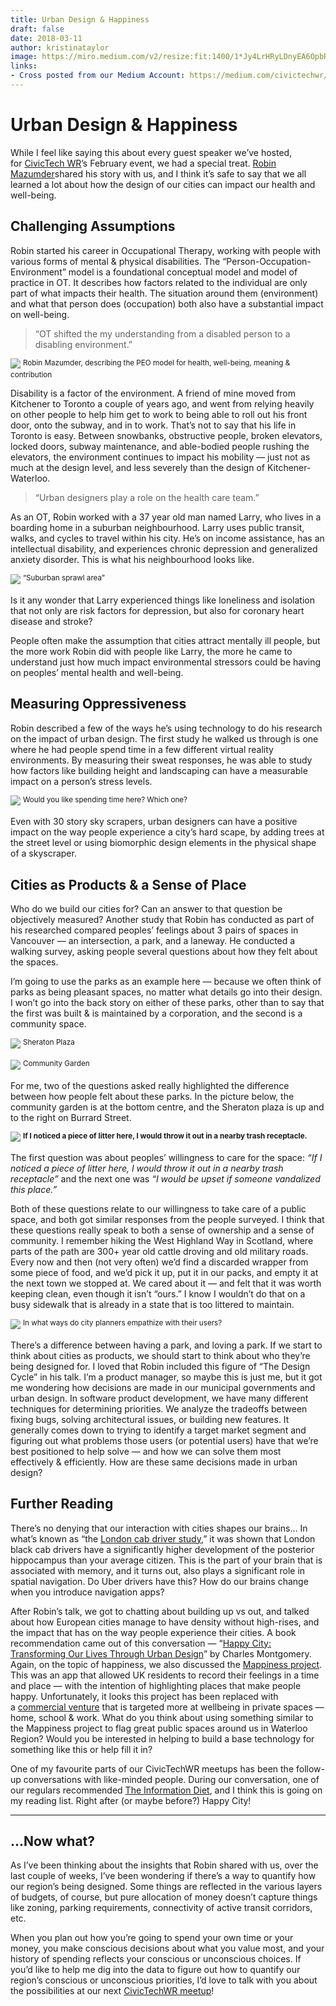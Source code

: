 ```yaml
---
title: Urban Design & Happiness
draft: false
date: 2018-03-11
author: kristinataylor
image: https://miro.medium.com/v2/resize:fit:1400/1*Jy4LrHRyLDnyEA6OpbR6eA.jpeg
links:
- Cross posted from our Medium Account: https://medium.com/civictechwr/urban-design-happiness-e177132b0a47
---
```

# Urban Design & Happiness

While I feel like saying this about every guest speaker we’ve hosted, for [CivicTech WR](https://medium.com/u/e2a08d065cd3?source=post_page---user_mention--e177132b0a47---------------------------------------)’s February event, we had a special treat. [Robin Mazumder](https://robinmazumder.com/)shared his story with us, and I think it’s safe to say that we all learned a lot about how the design of our cities can impact our health and well-being.

<!-- more -->

## Challenging Assumptions

Robin started his career in Occupational Therapy, working with people with various forms of mental & physical disabilities. The “Person-Occupation-Environment” model is a foundational conceptual model and model of practice in OT. It describes how factors related to the individual are only part of what impacts their health. The situation around them (environment) and what that person does (occupation) both also have a substantial impact on well-being.
> “OT shifted the my understanding from a disabled person to a disabling environment.”

![](https://miro.medium.com/v2/resize:fit:1400/1*Jy4LrHRyLDnyEA6OpbR6eA.jpeg)
<sup>
Robin Mazumder, describing the PEO model for health, well-being, meaning & contribution
</sup>

Disability is a factor of the environment. A friend of mine moved from Kitchener to Toronto a couple of years ago, and went from relying heavily on other people to help him get to work to being able to roll out his front door, onto the subway, and in to work. That’s not to say that his life in Toronto is easy. Between snowbanks, obstructive people, broken elevators, locked doors, subway maintenance, and able-bodied people rushing the elevators, the environment continues to impact his mobility — just not as much at the design level, and less severely than the design of Kitchener-Waterloo.

> “Urban designers play a role on the health care team.”

As an OT, Robin worked with a 37 year old man named Larry, who lives in a boarding home in a suburban neighbourhood. Larry uses public transit, walks, and cycles to travel within his city. He’s on income assistance, has an intellectual disability, and experiences chronic depression and generalized anxiety disorder. This is what his neighbourhood looks like.

![](https://miro.medium.com/v2/resize:fit:1400/1*X70V6ADxRXP169Ll6U9psQ.png)
<sup>
“Suburban sprawl area”
</sup>

Is it any wonder that Larry experienced things like loneliness and isolation that not only are risk factors for depression, but also for coronary heart disease and stroke?

People often make the assumption that cities attract mentally ill people, but the more work Robin did with people like Larry, the more he came to understand just how much impact environmental stressors could be having on peoples’ mental health and well-being.

## Measuring Oppressiveness

Robin described a few of the ways he’s using technology to do his research on the impact of urban design. The first study he walked us through is one where he had people spend time in a few different virtual reality environments. By measuring their sweat responses, he was able to study how factors like building height and landscaping can have a measurable impact on a person’s stress levels.

![](https://miro.medium.com/v2/resize:fit:1400/1*FurQFYDmfuh_E09lyZVgzA.png)
<sup>
Would you like spending time here? Which one?
</sup>

Even with 30 story sky scrapers, urban designers can have a positive impact on the way people experience a city’s hard scape, by adding trees at the street level or using biomorphic design elements in the physical shape of a skyscraper.

## Cities as Products & a Sense of Place

Who do we build our cities for? Can an answer to that question be objectively measured? Another study that Robin has conducted as part of his researched compared peoples’ feelings about 3 pairs of spaces in Vancouver — an intersection, a park, and a laneway. He conducted a walking survey, asking people several questions about how they felt about the spaces.

I’m going to use the parks as an example here — because we often think of parks as being pleasant spaces, no matter what details go into their design. I won’t go into the back story on either of these parks, other than to say that the first was built & is maintained by a corporation, and the second is a community space.

![](https://miro.medium.com/v2/resize:fit:1400/1*e-2Xi9nMgFnA10IuV5o-jQ.png)
<sup>
Sheraton Plaza
</sup>

![](https://miro.medium.com/v2/resize:fit:1400/1*tzj_RvzrwqJeshV2dcPmiA.png)
<sup>
Community Garden
</sup>

For me, two of the questions asked really highlighted the difference between how people felt about these parks. In the picture below, the community garden is at the bottom centre, and the Sheraton plaza is up and to the right on Burrard Street.

![](https://miro.medium.com/v2/resize:fit:1400/1*6xc-Ogup-np_3Y_QXFb4Jw.png)
<sup>
**If I noticed a piece of litter here, I would throw it out in a nearby trash receptacle.**
</sup>

The first question was about peoples’ willingness to care for the space: _“If I noticed a piece of litter here, I would throw it out in a nearby trash receptacle”_ and the next one was _“I would be upset if someone vandalized this place.”_

Both of these questions relate to our willingness to take care of a public space, and both got similar responses from the people surveyed. I think that these questions really speak to both a sense of ownership and a sense of community. I remember hiking the West Highland Way in Scotland, where parts of the path are 300+ year old cattle droving and old military roads. Every now and then (not very often) we’d find a discarded wrapper from some piece of food, and we’d pick it up, put it in our packs, and empty it at the next town we stopped at. We cared about it — and felt that it was worth keeping clean, even though it isn’t “ours.” I know I wouldn’t do that on a busy sidewalk that is already in a state that is too littered to maintain.

![](https://miro.medium.com/v2/resize:fit:1400/1*z_Lj7RyhR5fI2Y1pGyd_ig.png)
<sup>
In what ways do city planners empathize with their users?
</sup>

There’s a difference between having a park, and loving a park. If we start to think about cities as products, we should start to think about who they’re being designed for. I loved that Robin included this figure of “The Design Cycle” in his talk. I’m a product manager, so maybe this is just me, but it got me wondering how decisions are made in our municipal governments and urban design. In software product development, we have many different techniques for determining priorities. We analyze the tradeoffs between fixing bugs, solving architectural issues, or building new features. It generally comes down to trying to identify a target market segment and figuring out what problems those users (or potential users) have that we’re best positioned to help solve — and how we can solve them most effectively & efficiently. How are these same decisions made in urban design?

## Further Reading

There’s no denying that our interaction with cities shapes our brains… In what’s known as “the [London cab driver study](https://www.scientificamerican.com/article/london-taxi-memory/),” it was shown that London black cab drivers have a significantly higher development of the posterior hippocampus than your average citizen. This is the part of your brain that is associated with memory, and it turns out, also plays a significant role in spatial navigation. Do Uber drivers have this? How do our brains change when you introduce navigation apps?

After Robin’s talk, we got to chatting about building up vs out, and talked about how European cities manage to have density without high-rises, and the impact that has on the way people experience their cities. A book recommendation came out of this conversation — “[Happy City: Transforming Our Lives Through Urban Design](https://thehappycity.com/the-book/)” by Charles Montgomery. Again, on the topic of happiness, we also discussed the [Mappiness project](http://www.mappiness.org.uk/). This was an app that allowed UK residents to record their feelings in a time and place — with the intention of highlighting places that make people happy. Unfortunately, it looks this project has been replaced with a [commercial venture](http://www.psyt.co.uk/) that is targeted more at wellbeing in private spaces — home, school & work. What do you think about using something similar to the Mappiness project to flag great public spaces around us in Waterloo Region? Would you be interested in helping to build a base technology for something like this or help fill it in?

One of my favourite parts of our CivicTechWR meetups has been the follow-up conversations with like-minded people. During our conversation, one of our regulars recommended [The Information Diet](http://informationdiet.com/), and I think this is going on my reading list. Right after (or maybe before?) Happy City!

--- 

## …Now what?

As I’ve been thinking about the insights that Robin shared with us, over the last couple of weeks, I’ve been wondering if there’s a way to quantify how our region’s being designed. Some things are reflected in the various layers of budgets, of course, but pure allocation of money doesn’t capture things like zoning, parking requirements, connectivity of active transit corridors, etc.

When you plan out how you’re going to spend your own time or your money, you make conscious decisions about what you value most, and your history of spending reflects your conscious or unconscious choices. If you’d like to help me dig into the data to figure out how to quantify our region’s conscious or unconscious priorities, I’d love to talk with you about the possibilities at our next [CivicTechWR meetup](https://www.meetup.com/CivicTechWR/)!